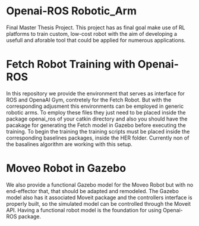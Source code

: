 # Openai-ROS Robotic_Arm
Final Master Thesis Project. 
This project has as final goal make use of RL platforms to train custom, low-cost robot with the aim of developing a usefull and aforable tool that could be applied for numerous applications.

# Fetch Robot Training with Openai-ROS
In this repository we provide the environment that serves as interface for ROS and OpenaAI Gym, contretely for the Fetch Robot. But with the corresponding adjusment this environments can be employed in generic robotic arms. To employ these files they just need to be placed inside the package openai_ros of your catkin directory and also you should have the pacakage for generating the Fetch model in Gazebo before executing the training. To begin the training the training scripts must be placed inside the corresponding baselines packages, inside the HER folder. 
Currently non of the basalines algorithm are working with this setup.

# Moveo Robot in Gazebo
We also provide a functional Gazebo model for the Moveo Robot but with no end-effector that, that should be adapted and remodeled. The Gazebo model also has it associated Moveit package and the controllers interface is properly built, so the simulated model can be controlled through the Moveit API. Having a functional robot model is the foundation for using Openai-ROS package.
